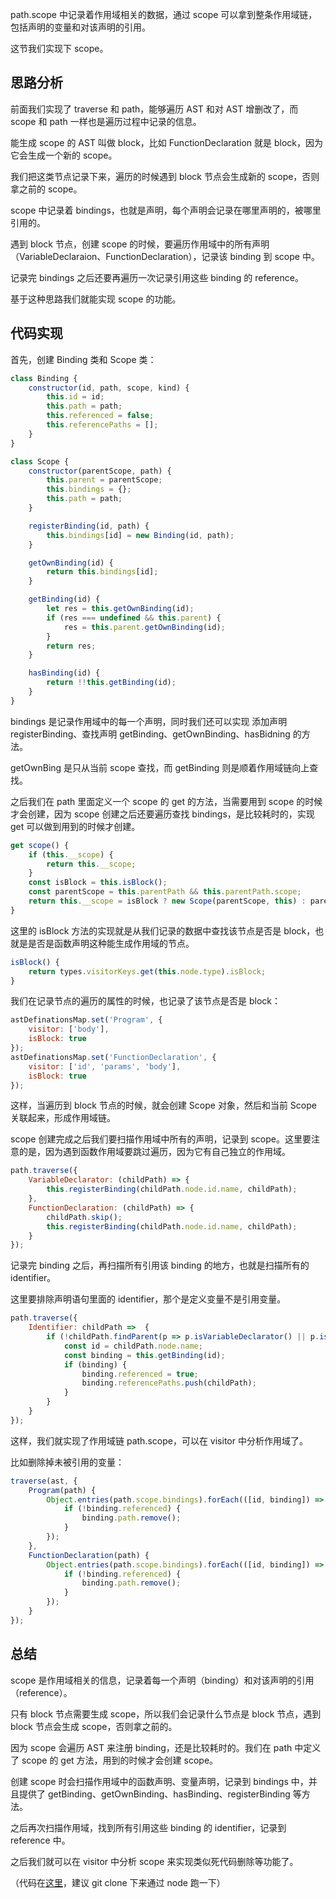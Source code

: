 path.scope 中记录着作用域相关的数据，通过 scope 可以拿到整条作用域链，包括声明的变量和对该声明的引用。

这节我们实现下 scope。

## 思路分析

前面我们实现了 traverse 和 path，能够遍历 AST 和对 AST 增删改了，而 scope 和 path 一样也是遍历过程中记录的信息。

能生成 scope 的 AST 叫做 block，比如 FunctionDeclaration 就是 block，因为它会生成一个新的 scope。

我们把这类节点记录下来，遍历的时候遇到 block 节点会生成新的 scope，否则拿之前的 scope。

scope 中记录着 bindings，也就是声明，每个声明会记录在哪里声明的，被哪里引用的。

遇到 block 节点，创建 scope 的时候，要遍历作用域中的所有声明（VariableDeclaraion、FunctionDeclaration），记录该 binding 到 scope 中。

记录完 bindings 之后还要再遍历一次记录引用这些 binding 的 reference。

基于这种思路我们就能实现 scope 的功能。

## 代码实现

首先，创建 Binding 类和 Scope 类：
```javascript
class Binding {
    constructor(id, path, scope, kind) {
        this.id = id;
        this.path = path;
        this.referenced = false;
        this.referencePaths = [];
    }
}
```
```javascript
class Scope {
    constructor(parentScope, path) {
        this.parent = parentScope;
        this.bindings = {};
        this.path = path;
    }

    registerBinding(id, path) {
        this.bindings[id] = new Binding(id, path);
    }

    getOwnBinding(id) {
        return this.bindings[id];
    }

    getBinding(id) {
        let res = this.getOwnBinding(id);
        if (res === undefined && this.parent) {
            res = this.parent.getOwnBinding(id);
        }
        return res;
    }

    hasBinding(id) {
        return !!this.getBinding(id);
    }
}
```

bindings 是记录作用域中的每一个声明，同时我们还可以实现 添加声明 registerBinding、查找声明 getBinding、getOwnBinding、hasBidning 的方法。

getOwnBing 是只从当前 scope 查找，而 getBinding 则是顺着作用域链向上查找。

之后我们在 path 里面定义一个  scope 的 get 的方法，当需要用到 scope 的时候才会创建，因为 scope 创建之后还要遍历查找 bindings，是比较耗时的，实现 get 可以做到用到的时候才创建。

```javascript
get scope() {
    if (this.__scope) {
        return this.__scope;
    }
    const isBlock = this.isBlock();
    const parentScope = this.parentPath && this.parentPath.scope;
    return this.__scope = isBlock ? new Scope(parentScope, this) : parentScope;
}
```
这里的 isBlock 方法的实现就是从我们记录的数据中查找该节点是否是 block，也就是是否是函数声明这种能生成作用域的节点。

```javascript
isBlock() {
    return types.visitorKeys.get(this.node.type).isBlock;
}
```

我们在记录节点的遍历的属性的时候，也记录了该节点是否是 block：
```javascript
astDefinationsMap.set('Program', {
    visitor: ['body'],
    isBlock: true
});
astDefinationsMap.set('FunctionDeclaration', {
    visitor: ['id', 'params', 'body'],
    isBlock: true
});
```

这样，当遍历到 block 节点的时候，就会创建 Scope 对象，然后和当前 Scope 关联起来，形成作用域链。

scope 创建完成之后我们要扫描作用域中所有的声明，记录到 scope。这里要注意的是，因为遇到函数作用域要跳过遍历，因为它有自己独立的作用域。

```javascript
path.traverse({
    VariableDeclarator: (childPath) => {
        this.registerBinding(childPath.node.id.name, childPath);
    },
    FunctionDeclaration: (childPath) => {
        childPath.skip();
        this.registerBinding(childPath.node.id.name, childPath);
    }
});
```
记录完 binding 之后，再扫描所有引用该 binding 的地方，也就是扫描所有的 identifier。

这里要排除声明语句里面的 identifier，那个是定义变量不是引用变量。

```javascript
path.traverse({
    Identifier: childPath =>  {
        if (!childPath.findParent(p => p.isVariableDeclarator() || p.isFunctionDeclaration())) {
            const id = childPath.node.name;
            const binding = this.getBinding(id);
            if (binding) {
                binding.referenced = true;
                binding.referencePaths.push(childPath);
            }
        }
    }
});
```

这样，我们就实现了作用域链 path.scope，可以在 visitor 中分析作用域了。

比如删除掉未被引用的变量：

```javascript
traverse(ast, {
    Program(path) {
        Object.entries(path.scope.bindings).forEach(([id, binding]) => {
            if (!binding.referenced) {
                binding.path.remove();
            }
        });
    },
    FunctionDeclaration(path) {
        Object.entries(path.scope.bindings).forEach(([id, binding]) => {
            if (!binding.referenced) {
                binding.path.remove();
            }
        });
    }
});
```
## 总结

scope 是作用域相关的信息，记录着每一个声明（binding）和对该声明的引用（reference）。

只有 block 节点需要生成 scope，所以我们会记录什么节点是 block 节点，遇到 block 节点会生成 scope，否则拿之前的。

因为 scope 会遍历 AST 来注册 binding，还是比较耗时的。我们在 path 中定义了 scope 的 get 方法，用到的时候才会创建 scope。

创建 scope 时会扫描作用域中的函数声明、变量声明，记录到 bindings 中，并且提供了 getBinding、getOwnBinding、hasBinding、registerBinding 等方法。

之后再次扫描作用域，找到所有引用这些 binding 的 identifier，记录到 reference 中。

之后我们就可以在 visitor 中分析 scope 来实现类似死代码删除等功能了。

（代码在[这里](https://github.com/QuarkGluonPlasma/babel-plugin-exercize)，建议 git clone 下来通过 node 跑一下）


